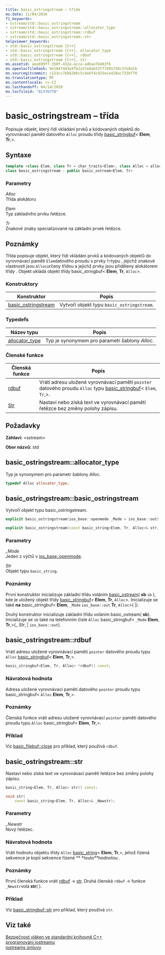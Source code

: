 ```yaml
---
title: basic_ostringstream – třída
ms.date: 11/04/2016
f1_keywords:
- sstream/std::basic_ostringstream
- sstream/std::basic_ostringstream::allocator_type
- sstream/std::basic_ostringstream::rdbuf
- sstream/std::basic_ostringstream::str
helpviewer_keywords:
- std::basic_ostringstream [C++]
- std::basic_ostringstream [C++], allocator_type
- std::basic_ostringstream [C++], rdbuf
- std::basic_ostringstream [C++], str
ms.assetid: aea699f7-350f-432a-acca-adbae7b483fb
ms.openlocfilehash: 9e10474d3e4fb2a37e8ab52f77495758c37e8a5b
ms.sourcegitcommit: c123cc76bb2b6c5cde6f4c425ece420ac733bf70
ms.translationtype: MT
ms.contentlocale: cs-CZ
ms.lasthandoff: 04/14/2020
ms.locfileid: "81376778"
---
```

# <a name="basic_ostringstream-class"></a>basic_ostringstream – třída

Popisuje objekt, který řídí vkládání prvků a kódovaných objektů do vyrovnávací paměti datového `Alloc` proudu třídy [basic_stringbuf](../standard-library/basic-stringbuf-class.md)< **Elem**, **Tr**,>.

## <a name="syntax"></a>Syntaxe

```cpp
template <class Elem, class Tr = char_traits<Elem>, class Alloc = allocator<Elem>>
class basic_ostringstream : public basic_ostream<Elem, Tr>
```

### <a name="parameters"></a>Parametry

*Alloc*\
Třída alokátoru

*Elem*\
Typ základního prvku řetězce.

*Tr*\
Znakové znaky specializované na základní prvek řetězce.

## <a name="remarks"></a>Poznámky

Třída popisuje objekt, který řídí vkládání prvků a kódovaných objektů do vyrovnávací paměti `Elem`datového proudu s prvky `Tr`typu , jejichž znakové vlastnosti jsou `Alloc`určeny třídou a jejichž prvky jsou přiděleny alokátorem třídy . Objekt ukládá objekt třídy basic_stringbuf< **Elem**, **Tr**, `Alloc`>.

### <a name="constructors"></a>Konstruktory

|Konstruktor|Popis|
|-|-|
|[basic_ostringstream](#basic_ostringstream)|Vytvoří objekt typu `basic_ostringstream`.|

### <a name="typedefs"></a>Typedefs

|Název typu|Popis|
|-|-|
|[allocator_type](#allocator_type)|Typ je synonymem pro parametr šablony *Alloc*.|

### <a name="member-functions"></a>Členské funkce

|Členská funkce|Popis|
|-|-|
|[rdbuf](#rdbuf)|Vrátí adresu uložené vyrovnávací paměti `pointer` datového proudu `Alloc` typu [basic_stringbuf](../standard-library/basic-stringbuf-class.md)< `Elem`, `Tr`,>.|
|[Str](#str)|Nastaví nebo získá text ve vyrovnávací paměti řetězce bez změny polohy zápisu.|

## <a name="requirements"></a>Požadavky

**Záhlaví:** \<sstream>

**Obor názvů:** std

## <a name="basic_ostringstreamallocator_type"></a><a name="allocator_type"></a>basic_ostringstream::allocator_type

Typ je synonymem pro parametr šablony *Alloc*.

```cpp
typedef Alloc allocator_type;
```

## <a name="basic_ostringstreambasic_ostringstream"></a><a name="basic_ostringstream"></a>basic_ostringstream::basic_ostringstream

Vytvoří objekt typu basic_ostringstream.

```cpp
explicit basic_ostringstream(ios_base::openmode _Mode = ios_base::out);

explicit basic_ostringstream(const basic_string<Elem, Tr, Alloc>& str, ios_base::openmode _Mode = ios_base::out);
```

### <a name="parameters"></a>Parametry

*_Mode*\
Jeden z výčtů v [ios_base::openmode](../standard-library/ios-base-class.md#openmode).

*Str*\
Objekt typu `basic_string`.

### <a name="remarks"></a>Poznámky

První konstruktor inicializuje základní třídu voláním [basic_ostream](../standard-library/basic-ostream-class.md)( **sb** `sb` ), kde je uložený objekt třídy [basic_stringbuf](../standard-library/basic-stringbuf-class.md)< **Elem**, **Tr**, `Alloc`>. Inicializuje se také **na** basic_stringbuf< **Elem**, `_Mode` `ios_base::out` **Tr**, `Alloc`>( &#124;).

Druhý konstruktor inicializuje základní třídu voláním basic_ostream( **sb**). Inicializuje se `sb` také na telefonním čísle `Alloc` basic_stringbuf< `_Mode` **Elem**, **Tr**,>(_ *Str*, &#124; `ios_base::out`).

## <a name="basic_ostringstreamrdbuf"></a><a name="rdbuf"></a>basic_ostringstream::rdbuf

Vrátí adresu uložené vyrovnávací paměti `pointer` datového proudu typu `Alloc` [basic_stringbuf](../standard-library/basic-stringbuf-class.md)< **Elem**, **Tr**,>.

```cpp
basic_stringbuf<Elem, Tr, Alloc> *rdbuf() const;
```

### <a name="return-value"></a>Návratová hodnota

Adresa uložené vyrovnávací paměti datového `pointer` proudu typu basic_stringbuf< `Alloc` **Elem**, **Tr**,>.

### <a name="remarks"></a>Poznámky

Členská funkce vrátí adresu uložené vyrovnávací `pointer` paměti datového proudu typu `Alloc` basic_stringbuf< **Elem**, **Tr**,>.

### <a name="example"></a>Příklad

Viz [basic_filebuf::close](../standard-library/basic-filebuf-class.md#close) pro příklad, který používá `rdbuf`.

## <a name="basic_ostringstreamstr"></a><a name="str"></a>basic_ostringstream::str

Nastaví nebo získá text ve vyrovnávací paměti řetězce bez změny polohy zápisu.

```cpp
basic_string<Elem, Tr, Alloc> str() const;

void str(
    const basic_string<Elem, Tr, Alloc>& _Newstr);
```

### <a name="parameters"></a>Parametry

*_Newstr*\
Nový řetězec.

### <a name="return-value"></a>Návratová hodnota

Vrátí hodnotu objektu třídy `Alloc` [basic_string](../standard-library/basic-string-class.md)< **Elem**, **Tr**,>, jehož řízená sekvence je kopií sekvence řízené ** \*touto**hodnotou .

### <a name="remarks"></a>Poznámky

První členská funkce vrátí [rdbuf](#rdbuf) -> [str](../standard-library/basic-stringbuf-class.md#str). Druhá členská `rdbuf`  -> funkce `_Newstr`volá **str**( ).

### <a name="example"></a>Příklad

Viz [basic_stringbuf::str](../standard-library/basic-stringbuf-class.md#str) pro příklad, který používá `str`.

## <a name="see-also"></a>Viz také

[Bezpečnost vláken ve standardní knihovně C++](../standard-library/thread-safety-in-the-cpp-standard-library.md)\
[programování iostreamu](../standard-library/iostream-programming.md)\
[iostreams úmluvy](../standard-library/iostreams-conventions.md)
